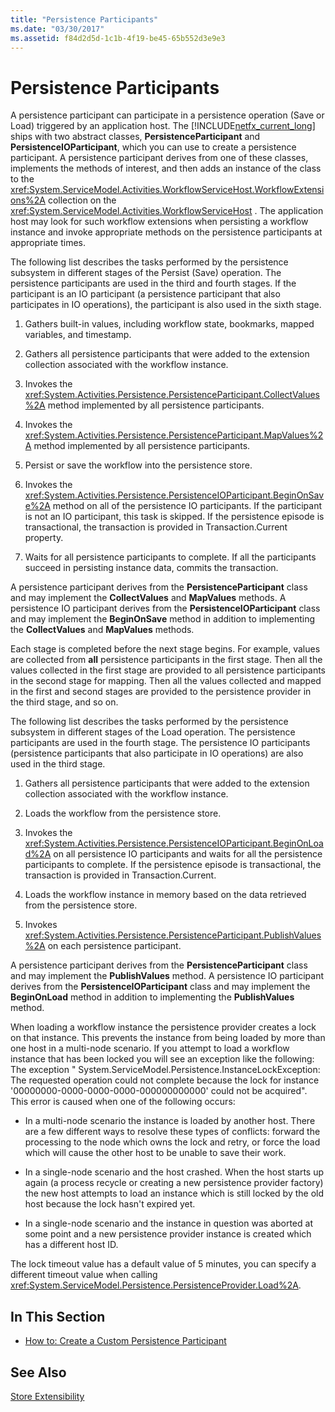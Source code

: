 ```yaml
---
title: "Persistence Participants"
ms.date: "03/30/2017"
ms.assetid: f84d2d5d-1c1b-4f19-be45-65b552d3e9e3
---
```

# Persistence Participants
A persistence participant can participate in a persistence operation (Save or Load) triggered by an application host. The [!INCLUDE[netfx_current_long](../../../includes/netfx-current-long-md.md)] ships with two abstract classes, **PersistenceParticipant** and **PersistenceIOParticipant**, which you can use to create a persistence participant. A persistence participant derives from one of these classes, implements the methods of interest, and then adds an instance of the class to the <xref:System.ServiceModel.Activities.WorkflowServiceHost.WorkflowExtensions%2A> collection on the <xref:System.ServiceModel.Activities.WorkflowServiceHost> . The application host may look for such workflow extensions when persisting a workflow instance and invoke appropriate methods on the persistence participants at appropriate times.  
  
 The following list describes the tasks performed by the persistence subsystem in different stages of the Persist (Save) operation. The persistence participants are used in the third and fourth stages. If the participant is an IO participant (a persistence participant that also participates in IO operations), the participant is also used in the sixth stage.  
  
1.  Gathers built-in values, including workflow state, bookmarks, mapped variables, and timestamp.  
  
2.  Gathers all persistence participants that were added to the extension collection associated with the workflow instance.  
  
3.  Invokes the <xref:System.Activities.Persistence.PersistenceParticipant.CollectValues%2A> method implemented by all persistence participants.  
  
4.  Invokes the <xref:System.Activities.Persistence.PersistenceParticipant.MapValues%2A> method implemented by all persistence participants.  
  
5.  Persist or save the workflow into the persistence store.  
  
6.  Invokes the <xref:System.Activities.Persistence.PersistenceIOParticipant.BeginOnSave%2A> method on all of the persistence IO participants. If the participant is not an IO participant, this task is skipped. If the persistence episode is transactional, the transaction is provided in Transaction.Current property.  
  
7.  Waits for all persistence participants to complete. If all the participants succeed in persisting instance data, commits the transaction.  
  
 A persistence participant derives from the **PersistenceParticipant** class and may implement the **CollectValues** and **MapValues** methods. A persistence IO participant derives from the **PersistenceIOParticipant** class and may implement the **BeginOnSave** method in addition to implementing the **CollectValues** and **MapValues** methods.  
  
 Each stage is completed before the next stage begins. For example, values are collected from **all** persistence participants in the first stage. Then all the values collected in the first stage are provided to all persistence participants in the second stage for mapping. Then all the values collected and mapped in the first and second stages are provided to the persistence provider in the third stage, and so on.  
  
 The following list describes the tasks performed by the persistence subsystem in different stages of the Load operation. The persistence participants are used in the fourth stage. The persistence IO participants (persistence participants that also participate in IO operations) are also used in the third stage.  
  
1.  Gathers all persistence participants that were added to the extension collection associated with the workflow instance.  
  
2.  Loads the workflow from the persistence store.  
  
3.  Invokes the <xref:System.Activities.Persistence.PersistenceIOParticipant.BeginOnLoad%2A> on all persistence IO participants and waits for all the persistence participants to complete. If the persistence episode is transactional, the transaction is provided in Transaction.Current.  
  
4.  Loads the workflow instance in memory based on the data retrieved from the persistence store.  
  
5.  Invokes <xref:System.Activities.Persistence.PersistenceParticipant.PublishValues%2A> on each persistence participant.  
  
 A persistence participant derives from the **PersistenceParticipant** class and may implement the **PublishValues** method. A persistence IO participant derives from the **PersistenceIOParticipant** class and may implement the **BeginOnLoad** method in addition to implementing the **PublishValues** method.  
  
 When loading a workflow instance the persistence provider creates a lock on that instance. This prevents the instance from being loaded by more than one host in a multi-node scenario. If you attempt to load a workflow instance that has been locked you will see an exception like the following: The exception " System.ServiceModel.Persistence.InstanceLockException: The requested operation could not complete because the lock for instance '00000000-0000-0000-0000-000000000000' could not be acquired". This error is caused when one of the following occurs:  
  
-   In a multi-node scenario the instance is loaded by another host.  There are a few different ways to resolve these types of conflicts: forward the processing to the node which owns the lock and retry, or force the load which will cause the other host to be unable to save their work.  
  
-   In a single-node scenario and the host crashed.  When the host starts up again (a process recycle or creating a new persistence provider factory) the new host attempts to load an instance which is still locked by the old host because the lock hasn't expired yet.  
  
-   In a single-node scenario and the instance in question was aborted at some point and a new persistence provider instance is created which has a different host ID.  
  
 The lock timeout value has a default value of 5 minutes, you can specify a different timeout value when calling <xref:System.ServiceModel.Persistence.PersistenceProvider.Load%2A>.  
  
## In This Section  
  
-   [How to: Create a Custom Persistence Participant](../../../docs/framework/windows-workflow-foundation/how-to-create-a-custom-persistence-participant.md)  
  
## See Also  
 [Store Extensibility](../../../docs/framework/windows-workflow-foundation/store-extensibility.md)
